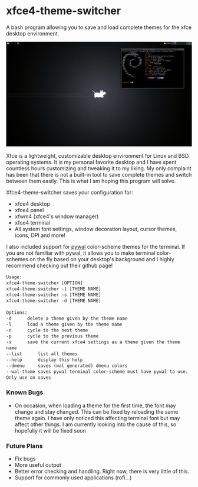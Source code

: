 # xfce4-theme-switcher
A bash program allowing you to save and load complete themes for the xfce desktop environment.

![Alt Text](https://github.com/liamsgotgenes/xfce4-theme-switcher/blob/master/example.gif)

Xfce is a lightweight, customizable desktop environment for Linux and BSD operating systems. It is my personal favorite desktop and I have spent countless hours customizing and tweaking it to my liking. My only complaint has been that there is not a built-in tool to save complete themes and switch between them easily. This is what I am hoping this program will solve.

Xfce4-theme-switcher saves your configuration for:
* xfce4 desktop
* xfce4 panel
* xfwm4 (xfce4's window manager)
* xfce4 terminal
* All system font settings, window decoration layout, cursor themes, icons, DPI and more!

I also included support for [pywal](https://github.com/dylanaraps/pywal/tree/master/pywal) color-scheme themes for the terminal. If you are not familiar with pywal, it allows you to make terminal color-schemes on the fly based on your desktop's background and I highly recommend checking out their github page!

    Usage:
    xfce4-theme-switcher [OPTION]
    xfce4-theme-switcher -l [THEME NAME]
    xfce4-theme-switcher -s [THEME NAME]
    xfce4-theme-switcher -d [THEME NAME]
    
    Options:
    -d		delete a theme given by the theme name
    -l		load a theme given by the theme name
    -n		cycle to the next theme
    -p		cycle to the previous theme
    -s		save the current xfce4 settings as a theme given the theme name
    --list		list all themes
    --help		display this help
    --dmenu     saves (wal generated) dmenu colors
    --wal-theme	saves pywal terminal color-scheme must have pywal to use. Only use on saves
    
### Known Bugs
* On occasion, when loading a theme for the first time, the font may change and stay changed. This can be fixed by reloading the same theme again. I have only noticed this affecting terminal font but may affect other things. I am currently looking into the cause of this, so hopefully it will be fixed soon

### Future Plans
* Fix bugs
* More useful output
* Better error checking and handling. Right now, there is very little of this.
* Support for commonly used applications (rofi...)
